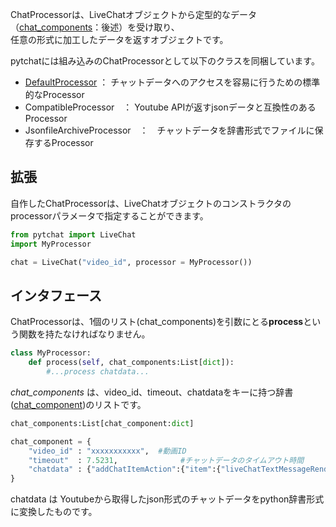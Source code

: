 ChatProcessorは、LiveChatオブジェクトから定型的なデータ（[chat_components](https://github.com/taizan-hokuto/pytchat/wiki/chat_component)：後述）を受け取り、<br>
任意の形式に加工したデータを返すオブジェクトです。

pytchatには組み込みのChatProcessorとして以下のクラスを同梱しています。
+ [DefaultProcessor](https://github.com/taizan-hokuto/pytchat/wiki/DefaultProcessor) ： チャットデータへのアクセスを容易に行うための標準的なProcessor
+ CompatibleProcessor　： Youtube APIが返すjsonデータと互換性のあるProcessor
+ JsonfileArchiveProcessor　：　チャットデータを辞書形式でファイルに保存するProcessor



## 拡張
自作したChatProcessorは、LiveChatオブジェクトのコンストラクタのprocessorパラメータで指定することができます。

```python
from pytchat import LiveChat
import MyProcessor

chat = LiveChat("video_id", processor = MyProcessor())
```


## インタフェース

ChatProcessorは、1個のリスト(chat_components)を引数にとる**process**という関数を持たなければなりません。

```python
class MyProcessor:
    def process(self, chat_components:List[dict]):
        #...process chatdata...
```

_chat_components_ は、video_id、timeout、chatdataをキーに持つ辞書([chat_component](https://github.com/taizan-hokuto/pytchat/wiki/chat_component))のリストです。
```python
chat_components:List[chat_component:dict]

chat_component = {
    "video_id" : "xxxxxxxxxxx",  #動画ID
    "timeout"  : 7.5231,              #チャットデータのタイムアウト時間
    "chatdata" : {"addChatItemAction":{"item":{"liveChatTextMessageRenderer":[......}}} #Youtubeから取得したチャットデータ
}
```

chatdata は Youtubeから取得したjson形式のチャットデータをpython辞書形式に変換したものです。



